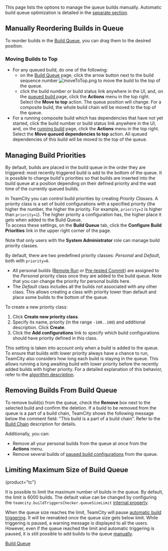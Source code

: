[//]: # (title: Ordering Build Queue)
[//]: # (auxiliary-id: Ordering Build Queue)

This page lists the options to manage the queue builds manually. Automatic build queue optimization is detailed in the [separate section](build-queue.md#Build+Queue+Optimization+by+TeamCity).

## Manually Reordering Builds in Queue

To reorder builds in the [Build Queue](build-queue.md), you can drag them to the desired position.

### Moving Builds to Top

* For any queued build, do one of the following: 
   * on the [Build Queue](build-queue.md) page, click the arrow button next to the build sequence number ![moveToTop.png](moveToTop.png) to move the build to the top of the queue.
   * click the build number or build status link anywhere in the UI, and, on the [queued build ](working-with-build-results.md)page, click the __Actions__ menu in the top right. Select the __Move to top__ action. The queue position will change. For a composite build, the whole build chain will be moved to the top of the queue.
 * For a running composite build which has dependencies that have not yet started, click the build number or build status link anywhere in the UI, and, on the [running build](working-with-build-results.md) page, click the __Actions__ menu in the top right. Select the __Move queued dependencies to top__ action. All queued dependencies of this build will be moved to the top of the queue.

## Managing Build Priorities

By default, builds are placed in the build queue in the order they are triggered: most recently triggered build is add to the bottom of the queue. It is possible to change build's priorities so that builds are inserted into the build queue at a position depending on their defined priority and the wait time of the currently queued builds.

In TeamCity you can control build priorities by creating _Priority Classes_. A priority class is a set of build configurations with a specified priority (the higher the number, the higher the priority. For example, `priority=2` is higher than `priority=1`). The higher priority a configuration has, the higher place it gets when added to the Build Queue.   
To access these settings, on the __Build Queue__ tab, click the __Configure Build Priorities__ link in the upper right corner of the page.

<tip>

Note that only users with the __System Administrator__ role can manage build priority classes.
</tip>

By default, there are two predefined priority classes: _Personal_ and _Default_, both with `priority=0`.
* All personal builds ([Remote Run](remote-run.md) or [Pre-tested Commit](pre-tested-delayed-commit.md)) are assigned to the _Personal_ priority class once they are added to the build queue. Note that you can change the priority for personal builds here.
* The _Default_ class includes all the builds not associated with any other class. This allows creating a class with priority lower than default and place some builds to the bottom of the queue.

To create a new priority class:
1. Click __Create new priority class__.
2. Specify its name, priority (in the range `-100..100`) and additional description. Click __Create__.
3. Click the __Add configurations__ link to specify which build configurations should have priority defined in this class.

This setting is taken into account only when a build is added to the queue. To ensure that builds with lower priority always have a chance to run, TeamCity also considers how long each build is staying in the queue. This allows running a long awaiting build with lower priority before the recently added builds with higher priority. For a detailed explanation of this behavior, refer to the [algorithm description](https://confluence.jetbrains.com/display/TW/Build+Queue+Priorities#BuildQueuePriorities-Algorithmdetails).

## Removing Builds From Build Queue

To remove build(s) from the queue, check the __Remove__ box next to the selected build and confirm the deletion. If a build to be removed from the queue is a part of a build chain, TeamCity shows the following message below the comment field: "This build is a part of a build chain". Refer to the [Build Chain](build-chain.md#Stopping%2FRemoving+From+Queue+Builds+from+Build+Chain) description for details.

Additionally, you can:
* Remove all your personal builds from the queue at once from the __Actions__ menu.
* Remove several builds of [paused build configurations](build-configuration.md#Pausing+Several+Build+Configurations+in+Project) from the queue.

## Limiting Maximum Size of Build Queue
{product="tc"}

It is possible to limit the maximum number of builds in the queue. By default, the limit is 6000 builds. The default value can be changed by configuring the `teamcity.buildTriggersChecker.queueSizeLimit` [internal property](server-startup-properties.md#TeamCity+Internal+Properties).

When the queue size reaches the limit, TeamCity will pause [automatic build triggering](configuring-build-triggers.md). It will be reenabled once the queue size gets below limit. While triggering is paused, a warning message is displayed to all the users.  
However, even if the queue reached the limit and automatic triggering is paused, it is still possible to add builds to the queue [manually](running-custom-build.md).

 <seealso>
        <category ref="concepts">
            <a href="build-queue.md">Build Queue</a>
        </category>
</seealso>